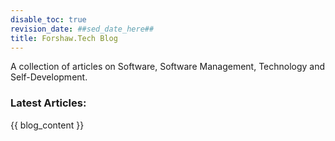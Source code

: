 ```yaml
---
disable_toc: true
revision_date: ##sed_date_here##
title: Forshaw.Tech Blog
---
```


A collection of articles on Software, Software Management, Technology and Self-Development.

### Latest Articles:


{{ blog_content }}


